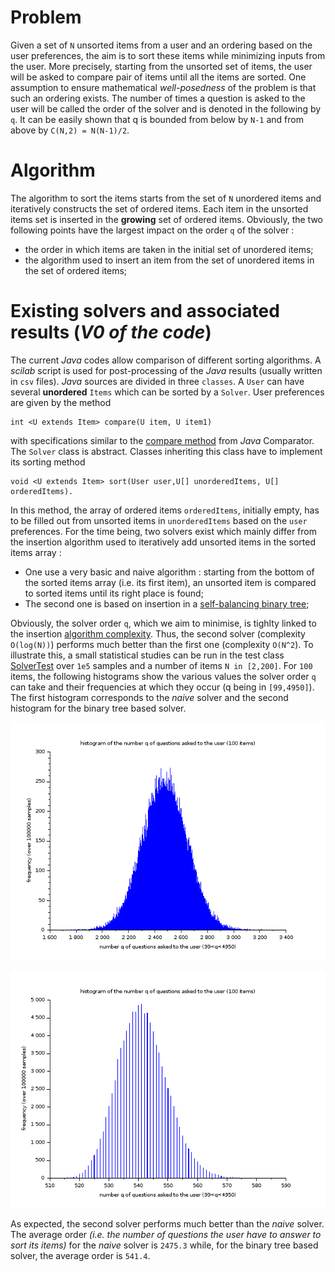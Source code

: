 # Problem
Given a set of `N` unsorted items from a user and an ordering based on the user preferences, the aim is to sort these items while minimizing inputs from the user. More precisely, starting from the unsorted set of items, the user will be asked to compare pair of items until all the items are sorted. One assumption to ensure mathematical _well-posedness_ of the problem is that such an ordering exists. The number of times a question is asked to the user will be called the order of the solver and is denoted in the following by `q`. It can be easily shown that q is bounded from below by `N-1` and from above by `C(N,2) = N(N-1)/2`.

# Algorithm
The algorithm to sort the items starts from the set of `N` unordered items and iteratively constructs the set of ordered items. Each item in the unsorted items set is inserted in the __growing__ set of ordered items. Obviously, the two following points have the largest impact on the order `q` of the solver :

* the order in which items are taken in the initial set of unordered items;
* the algorithm used to insert an item from the set of unordered items in the set of ordered items;

# Existing solvers and associated results (_V0 of the code_)
The current _Java_ codes allow comparison of different sorting algorithms. A _scilab_ script is used for post-processing of the _Java_ results (usually written in `csv` files).
_Java_ sources are divided in three `classes`. A `User` can have several __unordered__ `Items` which can be sorted by a `Solver`. User preferences are given by the method 
```
int <U extends Item> compare(U item, U item1)
```
with specifications similar to the [compare method](https://docs.oracle.com/javase/8/docs/api/java/util/Comparator.html#compare-T-T-) from _Java_ Comparator.
The `Solver` class is abstract. Classes inheriting this class have to implement its sorting method 
```
void <U extends Item> sort(User user,U[] unorderedItems, U[] orderedItems).
```
In this method, the array of ordered items `orderedItems`, initially empty, has to be filled out from unsorted items in `unorderedItems` based on the `user` preferences.
For the time being, two solvers exist which mainly differ from the insertion algorithm used to iteratively add unsorted items in the sorted items array :
* One use a very basic and naive algorithm : starting from the bottom of the sorted items array (i.e. its first item), an unsorted item is compared to sorted items until its right place is found;
* The second one is based on insertion in a [self-balancing binary tree](https://en.wikipedia.org/wiki/Red%E2%80%93black_tree);

Obviously, the solver order `q`, which we aim to minimise, is tighlty linked to the insertion [algorithm complexity](https://www.cs.cmu.edu/~adamchik/15-121/lectures/Algorithmic%20Complexity/complexity.html). Thus, the second solver (complexity `O(log(N))`) performs much better than the first one (complexity `O(N^2`). To illustrate this, a small statistical studies can be run in the test class [SolverTest](test/SolverTest.java) over `1e5` samples and a number of items `N in [2,200]`. For `100` items, the following histograms show the various values the solver order `q` can take and their frequencies at which they occur (q being in `[99,4950]`). The first histogram corresponds to the _naive_ solver and the second histogram for the binary tree based solver.


![Histogram with the _naive_ insertion algorithm](resources/histogram_dummysolver_100items.png)


![Histogram with the binary tree based insertion algorithm](resources/histogram_fromtreesetsolver_100items.png)


As expected, the second solver performs much better than the _naive_ solver. The average order _(i.e. the number of questions the user have to answer to sort its items)_ for the _naive_ solver is `2475.3` while, for the binary tree based solver, the average order is `541.4`.
